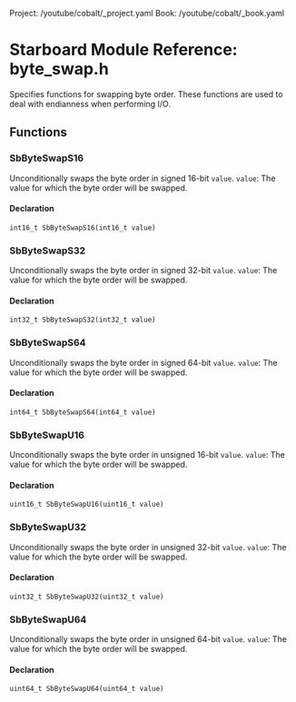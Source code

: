 Project: /youtube/cobalt/_project.yaml
Book: /youtube/cobalt/_book.yaml

# Starboard Module Reference: byte_swap.h

Specifies functions for swapping byte order. These functions are used to deal
with endianness when performing I/O.

## Functions ##

### SbByteSwapS16 ###

Unconditionally swaps the byte order in signed 16-bit `value`. `value`: The
value for which the byte order will be swapped.

#### Declaration ####

```
int16_t SbByteSwapS16(int16_t value)
```

### SbByteSwapS32 ###

Unconditionally swaps the byte order in signed 32-bit `value`. `value`: The
value for which the byte order will be swapped.

#### Declaration ####

```
int32_t SbByteSwapS32(int32_t value)
```

### SbByteSwapS64 ###

Unconditionally swaps the byte order in signed 64-bit `value`. `value`: The
value for which the byte order will be swapped.

#### Declaration ####

```
int64_t SbByteSwapS64(int64_t value)
```

### SbByteSwapU16 ###

Unconditionally swaps the byte order in unsigned 16-bit `value`. `value`: The
value for which the byte order will be swapped.

#### Declaration ####

```
uint16_t SbByteSwapU16(uint16_t value)
```

### SbByteSwapU32 ###

Unconditionally swaps the byte order in unsigned 32-bit `value`. `value`: The
value for which the byte order will be swapped.

#### Declaration ####

```
uint32_t SbByteSwapU32(uint32_t value)
```

### SbByteSwapU64 ###

Unconditionally swaps the byte order in unsigned 64-bit `value`. `value`: The
value for which the byte order will be swapped.

#### Declaration ####

```
uint64_t SbByteSwapU64(uint64_t value)
```
